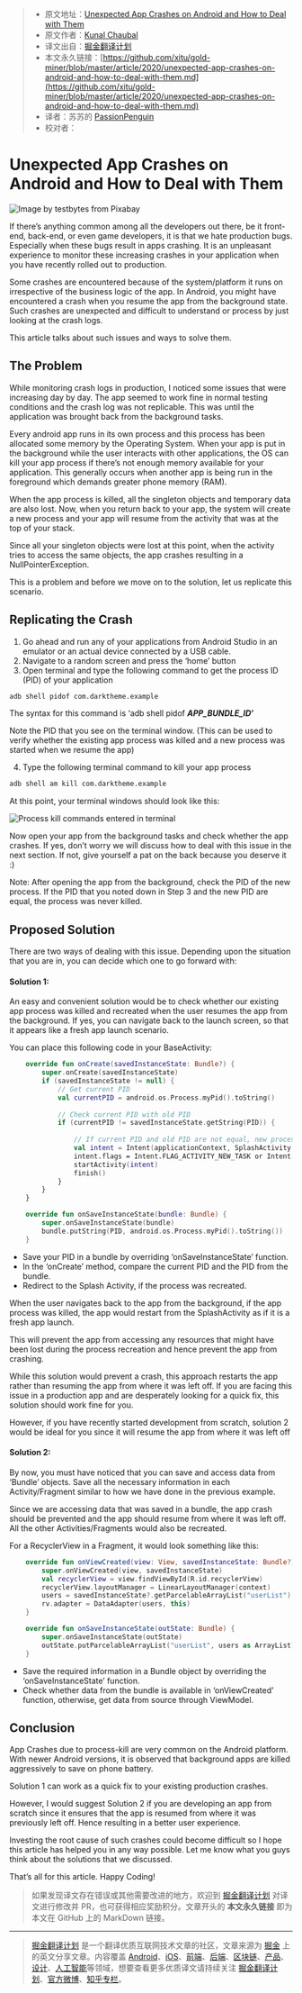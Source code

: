 > * 原文地址：[Unexpected App Crashes on Android and How to Deal with Them](https://levelup.gitconnected.com/unexpected-app-crashes-on-android-and-how-to-deal-with-them-c5d07512d99f)
> * 原文作者：[Kunal Chaubal](https://medium.com/@kunalchaubal)
> * 译文出自：[掘金翻译计划](https://github.com/xitu/gold-miner)
> * 本文永久链接：[https://github.com/xitu/gold-miner/blob/master/article/2020/unexpected-app-crashes-on-android-and-how-to-deal-with-them.md](https://github.com/xitu/gold-miner/blob/master/article/2020/unexpected-app-crashes-on-android-and-how-to-deal-with-them.md)
> * 译者：苏苏的 [PassionPenguin](https://github.com/PassionPenguin/)
> * 校对者：

# Unexpected App Crashes on Android and How to Deal with Them

![Image by [testbytes](https://pixabay.com/users/testbytes-1013799/?utm_source=link-attribution&amp;utm_medium=referral&amp;utm_campaign=image&amp;utm_content=762486) from [Pixabay](https://pixabay.com/?utm_source=link-attribution&amp;utm_medium=referral&amp;utm_campaign=image&amp;utm_content=762486)](https://cdn-images-1.medium.com/max/2560/1*4WT3_B3SVKgvexQOTE_ZqQ.jpeg)

If there’s anything common among all the developers out there, be it front-end, back-end, or even game developers, it is that we hate production bugs. Especially when these bugs result in apps crashing. It is an unpleasant experience to monitor these increasing crashes in your application when you have recently rolled out to production.

Some crashes are encountered because of the system/platform it runs on irrespective of the business logic of the app. In Android, you might have encountered a crash when you resume the app from the background state. Such crashes are unexpected and difficult to understand or process by just looking at the crash logs.

This article talks about such issues and ways to solve them.

## The Problem

While monitoring crash logs in production, I noticed some issues that were increasing day by day. The app seemed to work fine in normal testing conditions and the crash log was not replicable. This was until the application was brought back from the background tasks.

Every android app runs in its own process and this process has been allocated some memory by the Operating System. When your app is put in the background while the user interacts with other applications, the OS can kill your app process if there’s not enough memory available for your application. This generally occurs when another app is being run in the foreground which demands greater phone memory (RAM).

When the app process is killed, all the singleton objects and temporary data are also lost. Now, when you return back to your app, the system will create a new process and your app will resume from the activity that was at the top of your stack.

Since all your singleton objects were lost at this point, when the activity tries to access the same objects, the app crashes resulting in a NullPointerException.

This is a problem and before we move on to the solution, let us replicate this scenario.

## Replicating the Crash

1. Go ahead and run any of your applications from Android Studio in an emulator or an actual device connected by a USB cable.
2. Navigate to a random screen and press the ‘home’ button
3. Open terminal and type the following command to get the process ID (PID) of your application

```bash
adb shell pidof com.darktheme.example
```

The syntax for this command is ‘adb shell pidof ***APP_BUNDLE_ID*’**

Note the PID that you see on the terminal window. (This can be used to verify whether the existing app process was killed and a new process was started when we resume the app)

4. Type the following terminal command to kill your app process

```bash
adb shell am kill com.darktheme.example
```

At this point, your terminal windows should look like this:

![Process kill commands entered in terminal](https://cdn-images-1.medium.com/max/2276/1*pYpZN8FbnrYeo_6QPGqc0g.png)

Now open your app from the background tasks and check whether the app crashes. If yes, don’t worry we will discuss how to deal with this issue in the next section. If not, give yourself a pat on the back because you deserve it :)

Note: After opening the app from the background, check the PID of the new process. If the PID that you noted down in Step 3 and the new PID are equal, the process was never killed.

## Proposed Solution

There are two ways of dealing with this issue. Depending upon the situation that you are in, you can decide which one to go forward with:

#### Solution 1:

An easy and convenient solution would be to check whether our existing app process was killed and recreated when the user resumes the app from the background. If yes, you can navigate back to the launch screen, so that it appears like a fresh app launch scenario.

You can place this following code in your BaseActivity:

```Kotlin
    override fun onCreate(savedInstanceState: Bundle?) {
        super.onCreate(savedInstanceState)
        if (savedInstanceState != null) {
            // Get current PID
            val currentPID = android.os.Process.myPid().toString()
            
            // Check current PID with old PID
            if (currentPID != savedInstanceState.getString(PID)) {
                
                // If current PID and old PID are not equal, new process was created, restart the app from SplashActivity
                val intent = Intent(applicationContext, SplashActivity::class.java)
                intent.flags = Intent.FLAG_ACTIVITY_NEW_TASK or Intent.FLAG_ACTIVITY_CLEAR_TASK
                startActivity(intent)
                finish()
            }
        }
    }

    override fun onSaveInstanceState(bundle: Bundle) {
        super.onSaveInstanceState(bundle)
        bundle.putString(PID, android.os.Process.myPid().toString())
    }
```

* Save your PID in a bundle by overriding ‘onSaveInstanceState’ function.
* In the ‘onCreate’ method, compare the current PID and the PID from the bundle.
* Redirect to the Splash Activity, if the process was recreated.

When the user navigates back to the app from the background, if the app process was killed, the app would restart from the SplashActivity as if it is a fresh app launch.

This will prevent the app from accessing any resources that might have been lost during the process recreation and hence prevent the app from crashing.

While this solution would prevent a crash, this approach restarts the app rather than resuming the app from where it was left off. If you are facing this issue in a production app and are desperately looking for a quick fix, this solution should work fine for you.

However, if you have recently started development from scratch, solution 2 would be ideal for you since it will resume the app from where it was left off

#### Solution 2:

By now, you must have noticed that you can save and access data from ‘Bundle’ objects. Save all the necessary information in each Activity/Fragment similar to how we have done in the previous example.

Since we are accessing data that was saved in a bundle, the app crash should be prevented and the app should resume from where it was left off. All the other Activities/Fragments would also be recreated.

For a RecyclerView in a Fragment, it would look something like this:

```Kotlin
    override fun onViewCreated(view: View, savedInstanceState: Bundle?) {
        super.onViewCreated(view, savedInstanceState)
        val recyclerView = view.findViewById(R.id.recyclerView)
        recyclerView.layoutManager = LinearLayoutManager(context)
        users = savedInstanceState?.getParcelableArrayList("userList") ?: viewModel.getUsers()
        rv.adapter = DataAdapter(users, this)
    }

    override fun onSaveInstanceState(outState: Bundle) {
        super.onSaveInstanceState(outState)
        outState.putParcelableArrayList("userList", users as ArrayList)
    }
```

* Save the required information in a Bundle object by overriding the ‘onSaveInstanceState’ function.
* Check whether data from the bundle is available in ‘onViewCreated’ function, otherwise, get data from source through ViewModel.

## Conclusion

App Crashes due to process-kill are very common on the Android platform. With newer Android versions, it is observed that background apps are killed aggressively to save on phone battery.

Solution 1 can work as a quick fix to your existing production crashes.

However, I would suggest Solution 2 if you are developing an app from scratch since it ensures that the app is resumed from where it was previously left off. Hence resulting in a better user experience.

Investing the root cause of such crashes could become difficult so I hope this article has helped you in any way possible. Let me know what you guys think about the solutions that we discussed.

That’s all for this article. Happy Coding!

> 如果发现译文存在错误或其他需要改进的地方，欢迎到 [掘金翻译计划](https://github.com/xitu/gold-miner) 对译文进行修改并 PR，也可获得相应奖励积分。文章开头的 **本文永久链接** 即为本文在 GitHub 上的 MarkDown 链接。

---

> [掘金翻译计划](https://github.com/xitu/gold-miner) 是一个翻译优质互联网技术文章的社区，文章来源为 [掘金](https://juejin.im) 上的英文分享文章。内容覆盖 [Android](https://github.com/xitu/gold-miner#android)、[iOS](https://github.com/xitu/gold-miner#ios)、[前端](https://github.com/xitu/gold-miner#前端)、[后端](https://github.com/xitu/gold-miner#后端)、[区块链](https://github.com/xitu/gold-miner#区块链)、[产品](https://github.com/xitu/gold-miner#产品)、[设计](https://github.com/xitu/gold-miner#设计)、[人工智能](https://github.com/xitu/gold-miner#人工智能)等领域，想要查看更多优质译文请持续关注 [掘金翻译计划](https://github.com/xitu/gold-miner)、[官方微博](http://weibo.com/juejinfanyi)、[知乎专栏](https://zhuanlan.zhihu.com/juejinfanyi)。
